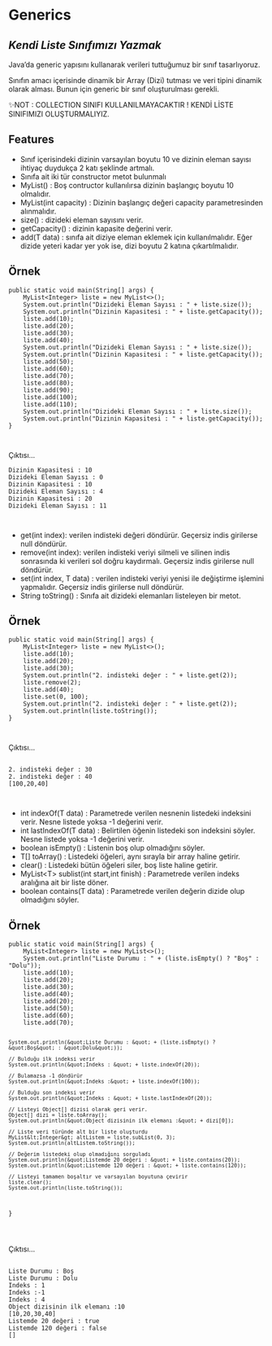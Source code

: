 <h1 class="code-line" data-line-start=0 data-line-end=1 ><a id="Generics_0"></a>Generics</h1>
<h2 class="code-line" data-line-start=1 data-line-end=2 ><a id="_Kendi_Liste_Snfmz_Yazmak__1"></a><em>Kendi Liste Sınıfımızı Yazmak</em></h2>
<p class="has-line-data" data-line-start="3" data-line-end="4">Java’da generic yapısını kullanarak verileri tuttuğumuz bir sınıf tasarlıyoruz.</p>
<p class="has-line-data" data-line-start="5" data-line-end="6">Sınıfın amacı içerisinde dinamik bir Array (Dizi) tutması ve veri tipini dinamik olarak alması. Bunun için generic bir sınıf oluşturulması gerekli.</p>
<p class="has-line-data" data-line-start="7" data-line-end="8">✨NOT : COLLECTION SINIFI KULLANILMAYACAKTIR ! KENDİ LİSTE SINIFIMIZI OLUŞTURMALIYIZ.</p>
<h2 class="code-line" data-line-start=8 data-line-end=9 ><a id="Features_8"></a>Features</h2>
<ul>
<li class="has-line-data" data-line-start="10" data-line-end="11">Sınıf içerisindeki dizinin varsayılan boyutu 10 ve dizinin eleman sayısı ihtiyaç duydukça 2 katı şeklinde artmalı.</li>
<li class="has-line-data" data-line-start="11" data-line-end="12">Sınıfa ait iki tür constructor metot bulunmalı</li>
<li class="has-line-data" data-line-start="12" data-line-end="13">MyList() : Boş contructor kullanılırsa dizinin başlangıç boyutu 10 olmalıdır.</li>
<li class="has-line-data" data-line-start="13" data-line-end="14">MyList(int capacity) : Dizinin başlangıç değeri capacity parametresinden alınmalıdır.</li>
<li class="has-line-data" data-line-start="14" data-line-end="15">size() : dizideki eleman sayısını verir.</li>
<li class="has-line-data" data-line-start="15" data-line-end="16">getCapacity() : dizinin kapasite değerini verir.</li>
<li class="has-line-data" data-line-start="16" data-line-end="17">add(T data) : sınıfa ait diziye eleman eklemek için kullanılmalıdır. Eğer dizide yeteri kadar yer yok ise, dizi boyutu 2 katına çıkartılmalıdır.</li>
</ul>
<h2 class="code-line" data-line-start=19 data-line-end=20 ><a id="rnek_19"></a>Örnek</h2>
<pre><code class="has-line-data" data-line-start="23" data-line-end="45">public static void main(String[] args) {
    MyList&lt;Integer&gt; liste = new MyList&lt;&gt;();
    System.out.println(&quot;Dizideki Eleman Sayısı : &quot; + liste.size());
    System.out.println(&quot;Dizinin Kapasitesi : &quot; + liste.getCapacity());
    liste.add(10);
    liste.add(20);
    liste.add(30);
    liste.add(40);
    System.out.println(&quot;Dizideki Eleman Sayısı : &quot; + liste.size());
    System.out.println(&quot;Dizinin Kapasitesi : &quot; + liste.getCapacity());
    liste.add(50);
    liste.add(60);
    liste.add(70);
    liste.add(80);
    liste.add(90);
    liste.add(100);
    liste.add(110);
    System.out.println(&quot;Dizideki Eleman Sayısı : &quot; + liste.size());
    System.out.println(&quot;Dizinin Kapasitesi : &quot; + liste.getCapacity());
}

</code></pre>
<p class="has-line-data" data-line-start="46" data-line-end="47">Çıktısı…</p>
<pre><code class="has-line-data" data-line-start="49" data-line-end="57">Dizinin Kapasitesi : 10
Dizideki Eleman Sayısı : 0
Dizinin Kapasitesi : 10
Dizideki Eleman Sayısı : 4
Dizinin Kapasitesi : 20
Dizideki Eleman Sayısı : 11

</code></pre>
<ul>
<li class="has-line-data" data-line-start="57" data-line-end="58">get(int index): verilen indisteki değeri döndürür. Geçersiz indis girilerse null döndürür.</li>
<li class="has-line-data" data-line-start="58" data-line-end="59">remove(int index): verilen indisteki veriyi silmeli ve silinen indis sonrasında ki verileri sol doğru kaydırmalı. Geçersiz indis girilerse null döndürür.</li>
<li class="has-line-data" data-line-start="59" data-line-end="60">set(int index, T data) : verilen indisteki veriyi yenisi ile değiştirme işlemini yapmalıdır. Geçersiz indis girilerse null döndürür.</li>
<li class="has-line-data" data-line-start="60" data-line-end="61">String toString() : Sınıfa ait dizideki elemanları listeleyen bir metot.</li>
</ul>
<h2 class="code-line" data-line-start=64 data-line-end=65 ><a id="rnek_64"></a>Örnek</h2>
<pre><code class="has-line-data" data-line-start="68" data-line-end="83">public static void main(String[] args) {
    MyList&lt;Integer&gt; liste = new MyList&lt;&gt;();
    liste.add(10);
    liste.add(20);
    liste.add(30);
    System.out.println(&quot;2. indisteki değer : &quot; + liste.get(2));
    liste.remove(2);
    liste.add(40);
    liste.set(0, 100);
    System.out.println(&quot;2. indisteki değer : &quot; + liste.get(2));
    System.out.println(liste.toString());
}


</code></pre>
<p class="has-line-data" data-line-start="83" data-line-end="84">Çıktısı…</p>
<pre><code class="has-line-data" data-line-start="85" data-line-end="91">
2. indisteki değer : 30
2. indisteki değer : 40
[100,20,40]

</code></pre>
<ul>
<li class="has-line-data" data-line-start="91" data-line-end="92">int indexOf(T data) : Parametrede verilen nesnenin listedeki indeksini verir. Nesne listede yoksa -1 değerini verir.</li>
<li class="has-line-data" data-line-start="92" data-line-end="93">int lastIndexOf(T data) : Belirtilen öğenin listedeki son indeksini söyler. Nesne listede yoksa -1 değerini verir.</li>
<li class="has-line-data" data-line-start="93" data-line-end="94">boolean isEmpty() : Listenin boş olup olmadığını söyler.</li>
<li class="has-line-data" data-line-start="94" data-line-end="95">T[] toArray() : Listedeki öğeleri, aynı sırayla bir array haline getirir.</li>
<li class="has-line-data" data-line-start="95" data-line-end="96">clear() : Listedeki bütün öğeleri siler, boş liste haline getirir.</li>
<li class="has-line-data" data-line-start="96" data-line-end="97">MyList&lt;T&gt; sublist(int start,int finish) : Parametrede verilen indeks aralığına ait bir liste döner.</li>
<li class="has-line-data" data-line-start="97" data-line-end="99">boolean contains(T data) : Parametrede verilen değerin dizide olup olmadığını söyler.</li>
</ul>
<h2 class="code-line" data-line-start=99 data-line-end=100 ><a id="rnek_99"></a>Örnek</h2>
<pre><code class="has-line-data" data-line-start="103" data-line-end="145">public static void main(String[] args) {
    MyList&lt;Integer&gt; liste = new MyList&lt;&gt;();
    System.out.println(&quot;Liste Durumu : &quot; + (liste.isEmpty() ? &quot;Boş&quot; : &quot;Dolu&quot;));
    liste.add(10);
    liste.add(20);
    liste.add(30);
    liste.add(40);
    liste.add(20);
    liste.add(50);
    liste.add(60);
    liste.add(70);

    System.out.println(&quot;Liste Durumu : &quot; + (liste.isEmpty() ? &quot;Boş&quot; : &quot;Dolu&quot;));

    // Bulduğu ilk indeksi verir
    System.out.println(&quot;Indeks : &quot; + liste.indexOf(20));

    // Bulamazsa -1 döndürür
    System.out.println(&quot;Indeks :&quot; + liste.indexOf(100));

    // Bulduğu son indeksi verir
    System.out.println(&quot;Indeks : &quot; + liste.lastIndexOf(20));

    // Listeyi Object[] dizisi olarak geri verir.
    Object[] dizi = liste.toArray();
    System.out.println(&quot;Object dizisinin ilk elemanı :&quot; + dizi[0]);

    // Liste veri türünde alt bir liste oluşturdu
    MyList&lt;Integer&gt; altListem = liste.subList(0, 3);
    System.out.println(altListem.toString());

    // Değerim listedeki olup olmadığını sorguladı
    System.out.println(&quot;Listemde 20 değeri : &quot; + liste.contains(20));
    System.out.println(&quot;Listemde 120 değeri : &quot; + liste.contains(120));

    // Listeyi tamamen boşaltır ve varsayılan boyutuna çevirir
    liste.clear();
    System.out.println(liste.toString());
    
}

</code></pre>
<p class="has-line-data" data-line-start="145" data-line-end="146">Çıktısı…</p>
<pre><code class="has-line-data" data-line-start="147" data-line-end="161">
Liste Durumu : Boş
Liste Durumu : Dolu
Indeks : 1
Indeks :-1
Indeks : 4
Object dizisinin ilk elemanı :10
[10,20,30,40]
Listemde 20 değeri : true
Listemde 120 değeri : false
[]


</code></pre>
